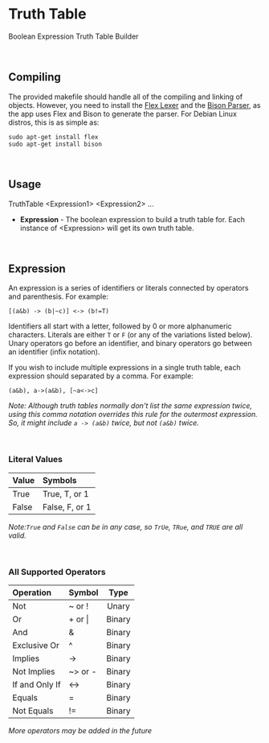 # Truth Table
Boolean Expression Truth Table Builder

<br>

## Compiling
The provided makefile should handle all of the compiling and linking of objects.
However, you need to install the [Flex Lexer](https://www.gnu.org/software/flex/)
and the [Bison Parser](https://www.gnu.org/software/bison/), as the app uses Flex
and Bison to generate the parser. For Debian Linux distros, this is as simple as:
```
sudo apt-get install flex
sudo apt-get install bison
```

<br/>

## Usage
TruthTable \<Expression1\> \<Expression2\> ...
* __Expression__ - The boolean expression to build a truth table for. Each instance of \<Expression\> will get its own truth table.

<br/>

## Expression
An expression is a series of identifiers or literals connected by operators and parenthesis. For example:
```
[(a&b) -> (b|~c)] <-> (b!=T)
```
Identifiers all start with a letter, followed by 0 or more alphanumeric characters. Literals are either
`T` or `F` (or any of the variations listed below). Unary operators go before an identifier, and binary
operators go between an identifier (infix notation).

If you wish to include multiple expressions in a single truth table, each expression should separated by a comma.
For example:
```
(a&b), a->(a&b), [~a<->c]
```

_Note: Although truth tables normally don't list the same expression twice, using this comma notation overrides this rule
for the outermost expression. So, it might include `a -> (a&b)` twice, but not `(a&b)` twice._

<br/>

### Literal Values
| Value | Symbols |
|:----- |:------- |
| True  | True, T, or 1 |
| False | False, F, or 1|

_Note:`True` and `False` can be in any case, so `TrUe`, `TRue`, and `TRUE` are all valid._

<br/>

### All Supported Operators

|   Operation    |  Symbol  |  Type  |
|:-------------- |:-------- |:------:|
| Not            | ~ or !   | Unary  |
| Or             | + or \|  | Binary |
| And            | \&       | Binary |
| Exclusive Or   | \^       | Binary |
| Implies        | -\>      | Binary |
| Not Implies    | ~\> or - | Binary |
| If and Only If | \<-\>    | Binary |
| Equals         | =        | Binary |
| Not Equals     | !=       | Binary | 

_More operators may be added in the future_
